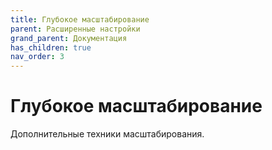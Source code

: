 ```yaml
---
title: Глубокое масштабирование
parent: Расширенные настройки
grand_parent: Документация
has_children: true
nav_order: 3
---
```


# Глубокое масштабирование

Дополнительные техники масштабирования.
